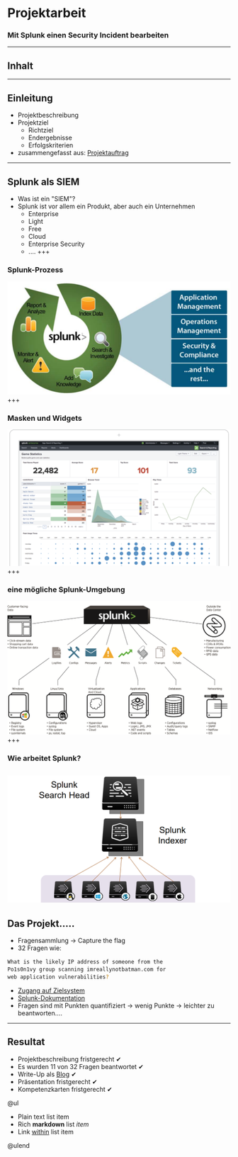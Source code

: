 # Projektarbeit
### Mit Splunk einen Security Incident bearbeiten
---
## Inhalt
---
## Einleitung
* Projektbeschreibung
* Projektziel
  * Richtziel
  * Endergebnisse
  * Erfolgskriterien
* zusammengefasst aus: [Projektauftrag](https://www.dropbox.com/s/yvdk3uvz6mm6o99/Projektbeschreibung.pdf?dl=0)
---
## Splunk als SIEM
* Was ist ein "SIEM"?
* Splunk ist vor allem ein Produkt, aber auch ein Unternehmen
  * Enterprise
  * Light
  * Free
  * Cloud
  * Enterprise Security
  * ....
+++
### Splunk-Prozess
![Splunk-Process](assets/img/splunk_process.png)
+++
### Masken und Widgets
![Splunk-Overview](assets/img/splunk_overwiev.png)
+++
### eine mögliche Splunk-Umgebung
![Splunk_Enviroment](assets/img/splunk_enviroment.png)
+++
### Wie arbeitet Splunk?
![Splunk_Forwarder](assets/img/splunk_forwarder.png) 
<br>
---
## Das Projekt.....
* Fragensammlung -> Capture the flag
* 32 Fragen wie: 
```Bash
What is the likely IP address of someone from the 
Po1s0n1vy group scanning imreallynotbatman.com for 
web application vulnerabilities?
```
* [Zugang auf Zielsystem](https://splunk.stoerchl.ch:8000/de-DE/account/login?return_to=%2Fde-DE%2F)
* [Splunk-Dokumentation](https://docs.splunk.com/Documentation/Splunk) 
* Fragen sind mit Punkten quantifiziert -> wenig Punkte -> leichter zu beantworten....
---
## Resultat
* Projektbeschreibung fristgerecht &#10004;
* Es wurden 11 von 32 Fragen beantwortet &#10004;
* Write-Up als [Blog](https://jaeflo.github.io/2018/analyse-securityincident-with-splunk/) &#10004;
* Pr&auml;sentation fristgerecht &#10004;
* Kompetenzkarten fristgerecht &#10004;

@ul

- Plain text list item
- Rich **markdown** list *item*
- Link [within](https://gitpitch.com) list item

@ulend